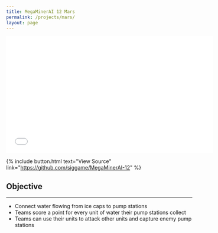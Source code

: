 ```yaml
---
title: MegaMinerAI 12 Mars
permalink: /projects/mars/
layout: page
---
```


<iframe width="560" height="315" src="//www.youtube.com/embed/ErwgfRSyGTA" frameborder="0" allowfullscreen></iframe>

{% include button.html text="View Source" link="https://github.com/siggame/MegaMinerAI-12" %}

## Objective
***

* Connect water flowing from ice caps to pump stations
* Teams score a point for every unit of water their pump stations collect
* Teams can use their units to attack other units and capture enemy pump stations


